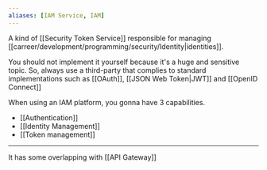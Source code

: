 ```yaml
---
aliases: [IAM Service, IAM]
---
```


A kind of [[Security Token Service]] responsible for managing [[carreer/development/programming/security/Identity|identities]].

You should not implement it yourself because it's a huge and sensitive topic. So, always use a third-party that complies to standard implementations such as [[OAuth]], [[JSON Web Token|JWT]] and [[OpenID Connect]]

When using an IAM platform, you gonna have 3 capabilities.

- [[Authentication]]
- [[Identity Management]]
- [[Token management]]

---

It has some overlapping with [[API Gateway]]